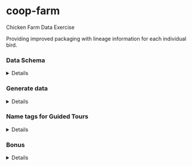 # coop-farm
Chicken Farm Data Exercise

Providing improved packaging with lineage information for each individual bird.

### Data Schema
<details>
    
___
The Data Schema Represents chicken and egg family trees

**Chickens have:**
* Chicken ID (C_ID)
* Name (Name)
* Sex (Rooster or Hen) (Sex)
* Feather color (Color)
* Favorite song (Favorite_Song)
* Each Hen lays eggs
* Generation ID (G_ID) int

**Eggs have:** 
* An identification number (E_ID) will end up mapping to C_ID
* Location in the incubation hall where hens sit on their eggs. (IH_LOC)
* Whether that spot is near a window (as 1/3rd of the spots should be) (NW - Boolean [True, False])
* Parent IDs (PH_ID, PR_ID)(Will need to map to C_IDs)

**Chicken Genealogy:**
* The egg that it came from (E_ID)
* Its parents (PH_ID) - (PR_ID), and their eggs - (PHE_ID, PRE_ID)
* The Grandparents, etc) - HGPH_ID, HGPR_ID, RGPH_ID, RGPR_ID 
* any additional columns to the chicken and egg tables or any other way needed.
    
**Note:**
You will probably need more columns than just the above minimum information.
    </details>
    
### Generate data
<details>
Two weeks after your starting, all records were destroyed after a ransom malware attack scrambled the database filesystem. Despite the farmworkers trying to remember all the chicken's names, it's impossible to tell them apart now.

We need to recreate, (generate fake data) about all chickens currently on the farm (1000 chickens). \
*Some of whom are parents to others.*

**Generate the required 1000 records**

What can you do to make these records seem as realistic as possible? (have realistic timelines and age)
(Feel free to look up data as you need to, but tell us what you looked up?) 
 
 * Bonus: How could a government official check whether the dataset is faked or not? 
    (most chicken species have documented egg rates and age before producing egges)
 * Bonus Bonus: What can you do to cover up these checks?
    (use the published ranges with randomization over actual calendar days to make data more realistic) 
* Bonus Bonus Bonus: What can a government official check to see whether you're covering up their checks. Etc
    </details>
    
    ### Name tags for Guided Tours
 
 <details>
We Give guided tours of the farm and introduce all the chickens to visitors. 
To make this possible we print tags and attached to each chicken's leg. 

The Tag includes:

* The Chicken's name
* Their Favorite song
* Their Parents
* Their Grandparents
* The Location each parent and grand parent was incubated
* A randomly selected first cousin of the chicken
    
    https://github.com/aruljohn/popular-baby-names/blob/master/2000/boy_names_2000.csv \
    https://github.com/fivethirtyeight/data/blob/master/classic-rock/classic-rock-song-list.csv
    </details>
    
    
    ### Bonus
<details>
Create a dashboard in Metabase that shows some KPIs for this chicken farm. 
Please include either a public link or a screenshot.
    </details>

